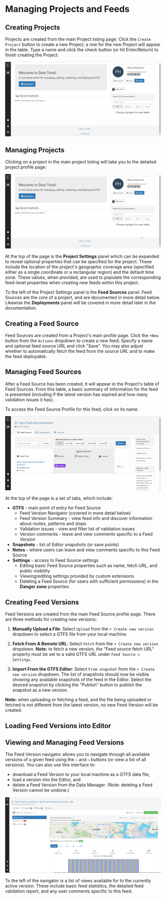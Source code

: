 # Managing Projects and Feeds

## Creating Projects

Projects are created from the main Project listing page. Click the `Create Project` button to create a new Project; a row for the new Project will appear in the table. Type a name and click the check button (or hit Enter/Return) to finish creating the Project.

![screen capture](../gif/create-project.gif)

## Managing Projects

Clicking on a project in the main project listing will take you to the detailed project profile page:

![screenshot](../gif/project-profile.gif)

At the top of the page is the **Project Settings** panel which can be expanded to reveal optional properties that can be specified for the project. These include the location of the project's geographic coverage area (specified either as a single coordinate or a rectangular region) and the default time zone. These values, when provided, are used to populate the corresponding feed-level properties when creating new feeds within this project.

To the left of the Project Settings panel is the **Feed Sources** panel. Feed Sources are the core of a project, and are documented in more detail below. Likewise the **Deployments** panel will be covered in more detail later in the documentation. 

## Creating a Feed Source

Feed Sources are created from a Project's main profile page. Click the `+New` button from the `Actions` dropdown to create a new feed; Specify a name and optional feed source URL and click "Save". You may also adjust whether to automatically fetch the feed from the source URL and to make the feed deployable. 

## Managing Feed Sources

After a Feed Source has been created, it will appear in the Project's table of Feed Sources. From this table, a basic summary of information for the feed is presented (including if the latest version has expired and how many validation issues it has).

To access the Feed Source Profile for this feed, click on its name. 

![screenshot](../gif/feed-profile.gif)

At the top of the page is a set of tabs, which include:

- **GTFS** - main point of entry for Feed Source
    - Feed Version Navigator (covered in more detail below)
    - Feed Version Summary - view feed info and discover information about routes, patterns and stops
    - Validation issues - view and filter list of validation issues
    - Version comments - leave and view comments specific to a Feed Version
- **Snapshots** - list of Editor snapshots (or save points)
- **Notes** - where users can leave and view comments specific to this Feed Source
- **Settings** - access to Feed Source settings
    - Editing basic Feed Source properties such as name, fetch URL, and public visibility
    - Viewing/editing settings provided by custom extensions
    - Deleting a Feed Source (for users with sufficient permissions) in the **Danger zone** properties.

## Creating Feed Versions

Feed Versions are created from the main Feed Source profile page. There are three methods for creating new versions:

1. **Manually Upload a File**: Select `Upload` from the `+ Create new version` dropdown to select a GTFS file from your local machine.

2. **Fetch From A Remote URL**: Select `Fetch` from the `+ Create new version` dropdown. **Note:** to fetch a new version, the "Feed source fetch URL" property must be set to a valid GTFS URL under `Feed Source > Settings`.

3. **Import From the GTFS Editor**: Select `From snapshot` from the `+ Create new version` dropdown. The list of snapshots should now be visible showing any available snapshots of the feed in the Editor. Select the desired snapshot by clicking the "Publish" button to publish the snapshot as a new version.

**Note:** when uploading or fetching a feed, and the file being uploaded or fetched is not different from the latest version, no new Feed Version will be created.

## Loading Feed Versions into Editor



## Viewing and Managing Feed Versions

The Feed Version navigator allows you to navigate through all available versions of a given feed using the `←` and `→` buttons (or view a list of all versions). You can also use this interface to:

- download a Feed Version to your local machine as a GTFS data file,
- load a version into the Editor, and
- delete a Feed Version from the Data Manager. (Note: deleting a Feed Version cannot be undone.)

![screenshot](../img/feed-version-navigator.png)

To the left of the navigator is a list of views available for to the currently active version. These include basic feed statistics, the detailed feed validation report, and any user comments specific to this feed.

